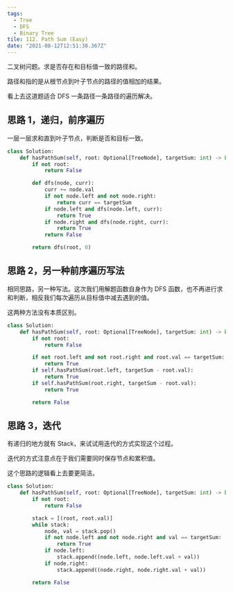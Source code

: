 ```yaml
---
tags:
  - Tree
  - DFS
  - Binary Tree
tile: 112. Path Sum (Easy)
date: "2021-08-12T12:51:38.367Z"
---
```


二叉树问题。求是否存在和目标值一致的路径和。

路径和指的是从根节点到叶子节点的路径的值相加的结果。

看上去这道题适合 DFS 一条路径一条路径的遍历解决。

<!-- more -->

## 思路 1，递归，前序遍历

一层一层求和直到叶子节点，判断是否和目标一致。

```python
class Solution:
    def hasPathSum(self, root: Optional[TreeNode], targetSum: int) -> bool:
        if not root:
            return False

        def dfs(node, curr):
            curr += node.val
            if not node.left and not node.right:
                return curr == targetSum
            if node.left and dfs(node.left, curr):
                return True
            if node.right and dfs(node.right, curr):
                return True
            return False

        return dfs(root, 0)
```

## 思路 2，另一种前序遍历写法

相同思路，另一种写法。这次我们用解题函数自身作为 DFS 函数，也不再进行求和判断，相反我们每次遍历从目标值中减去遇到的值。

这两种方法没有本质区别。

```python
class Solution:
    def hasPathSum(self, root: Optional[TreeNode], targetSum: int) -> bool:
        if not root:
            return False

        if not root.left and not root.right and root.val == targetSum:
            return True
        if self.hasPathSum(root.left, targetSum - root.val):
            return True
        if self.hasPathSum(root.right, targetSum - root.val):
            return True

        return False
```

## 思路 3，迭代

有递归的地方就有 Stack，来试试用迭代的方式实现这个过程。

迭代的方式注意点在于我们需要同时保存节点和累积值。

这个思路的逻辑看上去要更简洁。

```python
class Solution:
    def hasPathSum(self, root: Optional[TreeNode], targetSum: int) -> bool:
        if not root:
            return False

        stack = [(root, root.val)]
        while stack:
            node, val = stack.pop()
            if not node.left and not node.right and val == targetSum:
                return True
            if node.left:
                stack.append((node.left, node.left.val + val))
            if node.right:
                stack.append((node.right, node.right.val + val))

        return False
```
